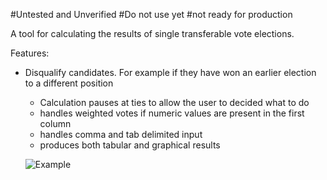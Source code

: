 #Untested and Unverified
#Do not use yet
#not ready for production

A tool for calculating the results of single transferable vote elections.

Features:

 - Disqualify candidates. For example if they have won an earlier election to a different position
	- Calculation pauses at ties to allow the user to decided what to do
	- handles weighted votes if numeric values are present in the first column
	- handles comma and tab delimited input
	- produces both tabular and graphical results
	
	![Example](https://raw.github.com/jraller/vote/master/docs/example.png)
